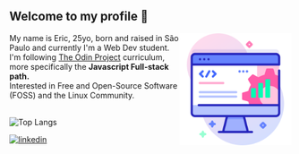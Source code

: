 ## Welcome to my profile 👋
<img src="readme.png" target="_blank" align="right" height="200px">
<span align="left">
My name is Eric, 25yo, born and raised in São Paulo and
currently I'm a Web Dev student.<br>
I'm following <a href="https://www.theodinproject.com/about" target="_blank">The Odin Project</a> curriculum, more specifically the <strong>Javascript Full-stack path.</strong></br>
Interested in Free and Open-Source Software (FOSS) and the Linux Community.
</span>
<br> 
<br>

![Top Langs](https://github-readme-stats.vercel.app/api/top-langs/?username=ericsrodrigues&layout=compact&bg_color=24273a&text_color=cad3f5&icon_color=c6a0f6&title_color=8bd5ca)

[![linkedin](https://img.shields.io/badge/linkedin-0A66C2?style=for-the-badge&logo=linkedin&logoColor=white)](https://www.linkedin.com/in/ericsrodrigues)

